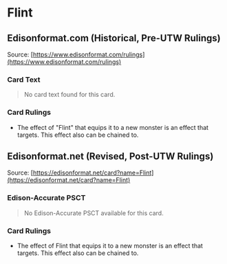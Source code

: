 # Flint

## Edisonformat.com (Historical, Pre-UTW Rulings)

Source: [https://www.edisonformat.com/rulings](https://www.edisonformat.com/rulings)

### Card Text

> No card text found for this card.

### Card Rulings

*   The effect of "Flint" that equips it to a new monster is an effect that targets. This effect also can be chained to.

## Edisonformat.net (Revised, Post-UTW Rulings)

Source: [https://edisonformat.net/card?name=Flint](https://edisonformat.net/card?name=Flint)

### Edison-Accurate PSCT

> No Edison-Accurate PSCT available for this card.

### Card Rulings

*   The effect of Flint that equips it to a new monster is an effect that targets. This effect also can be chained to.
            